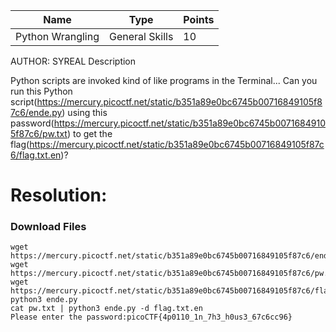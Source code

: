 Name | Type | Points 
---|---|---
Python Wrangling | General Skills | 10

AUTHOR: SYREAL
Description

Python scripts are invoked kind of like programs in the Terminal... Can you run this Python script(https://mercury.picoctf.net/static/b351a89e0bc6745b00716849105f87c6/ende.py) using this password(https://mercury.picoctf.net/static/b351a89e0bc6745b00716849105f87c6/pw.txt) to get the flag(https://mercury.picoctf.net/static/b351a89e0bc6745b00716849105f87c6/flag.txt.en)?

# Resolution:
### Download Files
```shell 
wget https://mercury.picoctf.net/static/b351a89e0bc6745b00716849105f87c6/ende.py
wget https://mercury.picoctf.net/static/b351a89e0bc6745b00716849105f87c6/pw.txt
wget https://mercury.picoctf.net/static/b351a89e0bc6745b00716849105f87c6/flag.txt.en
python3 ende.py 
cat pw.txt | python3 ende.py -d flag.txt.en       
Please enter the password:picoCTF{4p0110_1n_7h3_h0us3_67c6cc96}
```
### 
